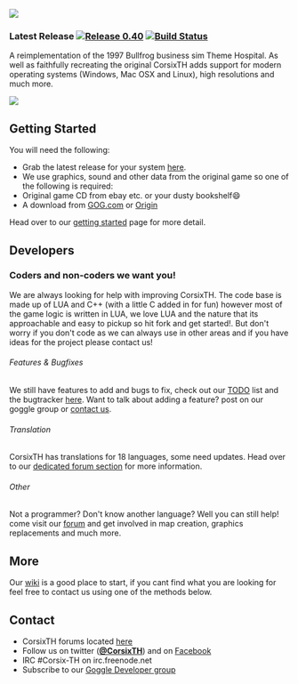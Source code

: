 ![](http://i.imgur.com/fYp148T.jpg)
### Latest Release [![Release 0.40](https://img.shields.io/badge/release-0.40-brightgreen.svg)](https://github.com/CorsixTH/CorsixTH/releases) [![Build Status](https://travis-ci.org/CorsixTH/CorsixTH.svg?branch=master)](https://travis-ci.org/CorsixTH/CorsixTH)

A reimplementation of the 1997 Bullfrog business sim Theme Hospital. As well as faithfully recreating the original CorsixTH adds support for modern operating systems (Windows, Mac OSX and Linux), high resolutions and much more.

![](http://i.imgur.com/qHV60Ui.png)


## Getting Started ##

You will need the following:

- Grab the latest release for your system [here](https://github.com/CorsixTH/CorsixTH/releases).
- We use graphics, sound and other data from the original game so one of the following is required:
 - Original game CD from ebay etc. or your dusty bookshelf:smile:
 - A download from [GOG.com](http://www.gog.com/game/theme_hospital) or [Origin](https://www.origin.com/en-gb/store/buy/theme-hospital-origin/pc-download/base-game/standard-edition)

 Head over to our [getting started](https://github.com/CorsixTH/CorsixTH/wiki/Getting-Started) page for more detail.
 
## Developers 
### Coders and non-coders we want you!

We are always looking for help with improving CorsixTH. The code base is made up of LUA and C++ (with a little C added in for fun) however most of the game logic is written in LUA, we love LUA and the nature that its approachable and easy to pickup so hit fork and get started!. But don't worry if you don't code as we can always use in other areas and if you have ideas for the project please contact us!


###### Features & Bugfixes ######
We still have features to add and bugs to fix, check out our [TODO](https://github.com/CorsixTH/CorsixTH/wiki/Programming-Ideas) list and the bugtracker [here](https://github.com/CorsixTH/CorsixTH/issues). Want to talk about adding a feature? post on our goggle group or [contact us](#Contact).

###### Translation ######
CorsixTH has translations for 18 languages, some need updates. Head over to our [dedicated forum section](http://forums.corsixth.com/index.php/board,11.0.html) for more information.

###### Other ######

Not a programmer? Don't know another language? Well you can still help! come visit our [forum](http://forums.corsixth.com/) and get involved in map creation, graphics replacements and much more.

## More

Our [wiki](https://github.com/CorsixTH/CorsixTH/wiki) is a good place to start, if you cant find what you are looking for feel free to contact us using one of the methods below.

## Contact

- CorsixTH forums located [here](http://forums.corsixth.com/)
- Follow us on twitter ([**@CorsixTH**](https://twitter.com/CorsixTH)) and on [Facebook](https://facebook.com/CorsixTH)
- IRC #Corsix-TH on irc.freenode.net
- Subscribe to our [Goggle Developer group](http://groups.google.com/group/corsix-th-dev)
